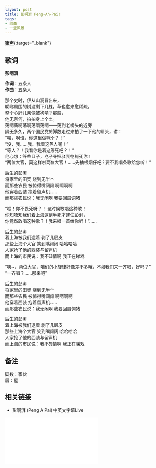 ```yaml
---
layout: post
title: 彭啊湃 Peng-Ah-Pai!
tags:
- 歌曲
- 一些风景
---
```


[**街声**](https://streetvoice.cn/5people/songs/54691/){:target="_blank"}

## 歌词

**彭啊湃**

**作词**：五条人  
**作曲**：五条人

那个史时，伊从山洞冒出来，  
睇睇周围的树没剩下几棵，草也愈来愈稀疏。  
整个心肝儿亲像被狗啃了那般，  
他无奈何，拍拍身上个土。  
荡啊荡啊荡啊荡啊荡啊——荡到老桥头的近旁  
隔无多久，两个国民党的脚数走过来拍了一下他的肩头，讲：  
“喂，啊谁，你这里做咪个？！”  
“没，我……我、我着这等人呢！”  
“等人？！我看你是着这等死吧？！”  
他心想：等些日子，老子寻把驳壳枪毙死你！  
“两位大官，莫这样啦两位大官！……先抽根烟仔吧？要不我唱条歌给您听！”

后生的彭湃  
将家里的田契  烧到无半个  
而那些农民 被惊得嘴阔阔 啊啊啊啊  
他穿着西装 抱着留声机……  
而那些农民说：我无闲啊 我要回厝饲猪

“喂！你不畏死呀？！ 这时候敢唱这种歌！  
你知唔知我们着上海逮到半死才逮住彭湃，  
你竟然敢唱这种歌？！我来唱一首给你听！“……

后生的彭湃  
着上海被我们逮着 剥了几层皮  
那些上海个大官 笑到嘴阔阔 哈哈哈哈  
人家抢了他的西装与留声机  
而上海的市民说：我不知情啊 我正在睇戏

“咦~，两位大官，咱们的小旋律好像差不多哦，不如我们来一齐唱，好吗？”  
“一齐唱？……那来吧”

后生的彭湃  
将家里的田契  烧到无半个  
而那些农民 被惊得嘴阔阔 啊啊啊啊  
他穿着西装 抱着留声机……  
而那些农民说：我无闲啊 我要回厝饲猪

后生的彭湃  
着上海被我们逮着 剥了几层皮  
那些上海个大官 笑到嘴阔阔 哈哈哈哈  
人家抢了他的西装与留声机  
而上海的市民说：我不知情啊 我正在睇戏

## 备注

脚数：家伙  
厝：屋

## 相关链接

- 彭啊湃 (Peng A Pai) 中英文字幕Live

<div class="iframe-container">
<iframe class="responsive-iframe" src="//player.bilibili.com/player.html?aid=584043799&bvid=BV1gt4y197xG&cid=217333644&page=1" frameborder="no" allowfullscreen="true"></iframe>
</div>
